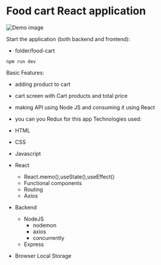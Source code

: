 # Food cart React application

<img src="https://github.com/ahmadrazach/Javascript-Challanges/blob/main/food-cart/React%20App.gif" alt="Demo image"/>

Start the application (both backend and frontend):

- folder/food-cart

```
npm run dev
```

Basic Features:

- adding product to cart
- cart screen with Cart products and total price
- making API using Node JS and consuming it using React
- you can you Redux for this app
  Technologies used:

- HTML
- CSS
- Javascript
- React
  - React.memo(),useState(),useEffect()
  - Functional components
  - Routing
  - Axios
- Backend
  - NodeJS
    - nodemon
    - axios
    - concurrently
  - Express
- Browser Local Storage
